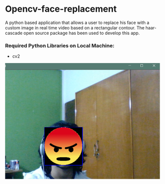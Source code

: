 # Opencv-face-replacement
A python based application that allows a user to replace his face with a custom image in real time video based on a rectangular contour.
The haar-cascade open source package has been used to develop this app.
### Required Python Libraries on Local Machine:
* cv2


![Example image of app running.](assets/1.png)
